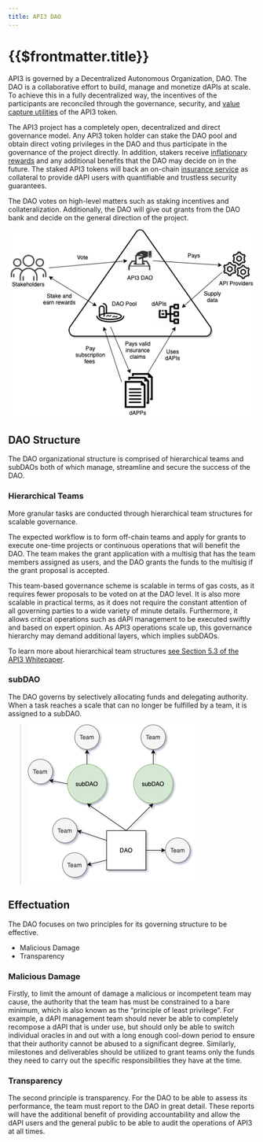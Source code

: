 ```yaml
---
title: API3 DAO
---
```


# {{$frontmatter.title}}

<TocHeader />
<TOC class="table-of-contents" :include-level="[2,3]" />

API3 is governed by a Decentralized Autonomous Organization, DAO. The DAO is a collaborative effort to build, manage and monetize dAPIs at scale. To achieve this in a fully decentralized way, the incentives of the participants are reconciled through the governance, security, and [value capture utilities](dao-pool.md#token-utilities) of the API3 token.

The API3 project has a completely open, decentralized and direct governance model. Any API3 token holder can stake the DAO pool and obtain direct voting privileges in the DAO and thus participate in the governance of the project directly. In addition, stakers receive [inflationary rewards](dao-pool.md#inflationary-rewards) and any additional benefits that the DAO may decide on in the future. The staked API3 tokens will back an on-chain [insurance service](dao-pool.md#insurance-service) as collateral to provide dAPI users with quantifiable and trustless security guarantees.

The DAO votes on high-level matters such as staking incentives and collateralization. Additionally, the DAO will give out grants from the DAO bank and decide on the general direction of the project.

![dao](../assets/images/dao.png)

## DAO Structure

The DAO organizational structure is comprised of  hierarchical teams and subDAOs both of which manage, streamline and secure the success of the DAO.

### Hierarchical Teams

More granular tasks are conducted through hierarchical team structures for scalable governance.

The expected workflow is to form off-chain teams and apply for grants to execute one-time projects or continuous operations that will benefit the DAO. The team makes the grant application with a multisig that has the team members assigned as users, and the DAO grants the funds to the multisig if the grant proposal is accepted.

This team-based governance scheme is scalable in terms of gas costs, as it requires fewer proposals to be voted on at the DAO level. It is also more scalable in practical terms, as it does not require the constant attention of all governing parties to a wide variety of minute details. Furthermore, it allows critical operations such as dAPI management to be executed swiftly and based on expert opinion. As API3 operations scale up, this governance hierarchy may demand additional layers, which implies subDAOs.

To learn more about hierarchical team structures <a href="/api3-whitepaper-v1.0.1.pdf#AI3%20DAO" target="api3-docs">see Section 5.3 of the API3 Whitepaper</a>.

### subDAO

The DAO governs by selectively allocating funds and delegating authority. When a task reaches a scale that can no longer be fulfilled by a team, it is assigned to a subDAO.

> ![dao-subdao-teams](../assets/images/dao-subdao-teams.png)

## Effectuation

The DAO focuses on two principles for its governing structure to be effective.

- Malicious Damage
- Transparency

### Malicious Damage

Firstly, to limit the amount of damage a malicious or incompetent team may cause, the authority that the team has must be constrained to a bare minimum, which is also known as the “principle of least privilege”. For example, a dAPI management team should never be able to completely recompose a dAPI that is under use, but should only be able to switch individual oracles in and out with a long enough cool-down period to ensure that their authority cannot be abused to a significant degree. Similarly, milestones and deliverables should be utilized to grant teams only the funds they need to carry out the specific responsibilities they have at the time. 

### Transparency

The second principle is transparency. For the DAO to be able to assess its performance, the team must report to the DAO in great detail. These reports will have the additional benefit of providing accountability and allow the dAPI users and the general public to be able to audit the operations of API3 at all times.
